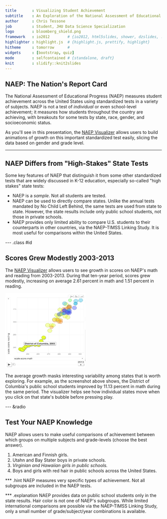 ```yaml
---
title       : Visualizing Student Achievement
subtitle    : An Exploration of the National Assessment of Educational Progress
author      : Chris Tessone
job         : Student, JHU Data Science Specialization
logo        : bloomberg_shield.png
framework   : io2012        # {io2012, html5slides, shower, dzslides, ...}
highlighter : highlight.js  # {highlight.js, prettify, highlight}
hitheme     : tomorrow      # 
widgets     : [bootstrap, quiz]
mode        : selfcontained # {standalone, draft}
knit        : slidify::knit2slides
---
```


## NAEP: The Nation's Report Card

The National Assessment of Educational Progress (NAEP) measures student
achievement across the United States using standardized tests in a variety of
subjects. NAEP is not a test of *individual* or even school-level achievement;
it measures how students throughout the country are achieving, with breakouts
for some tests by state, race, gender, and socioeconomic status.

As you'll see in this presentation, the [NAEP Visualizer](http://skitalets.shinyapps.io/naep/)
allows users to build animations of growth on this important standardized
test easily, slicing the data based on gender and grade level.

---

## NAEP Differs from "High-Stakes" State Tests

Some key features of NAEP that distinguish it from some other standardized
tests that are widely discussed in K-12 education, especially so-called
"high stakes" state tests:

- NAEP is a *sample*. Not all students are tested.
- NAEP can be used to directly compare states. Unlike the annual tests mandated
by No Child Left Behind, the same tests are used from state to state. However,
the state results include only public school students, not those in private
schools.
- NAEP provides only limited ability to compare U.S. students to their
counterparts in other countries, via the NAEP-TIMSS Linking Study. It is most
useful for comparisons within the United States.

--- .class #id 

## Scores Grew Modestly 2003-2013



The [NAEP Visualizer](http://skitalets.shinyapps.io/naep/) allows users to
see growth in scores on NAEP's math and reading from 2003-2013. During that
ten-year period, scores grew modestly, increasing on average 2.61
percent in math and 1.51 percent in reading.

<img src="assets/img/dc_growth.png" height="239px" width="258px" />

The average growth masks interesting variability among states that is worth
exploring. For example, as the screenshot above shows, the District of
Columbia's public school students improved by 11.13 percent in math
during the same period. The visualizer helps see how individual states move when
you click on that state's bubble before pressing play.

--- &radio

## Test Your NAEP Knowledge

NAEP allows users to make useful comparisons of achievement between which
groups on multiple subjects and grade-levels (choose the best answer).

1. American and Finnish girls.
2. Utahn and Bay Stater boys in private schools.
3. _Virginian and Hawaiian girls in public schools._
4. Boys and girls with red hair in public schools across the United States.

*** .hint
NAEP measures very specific types of achievement. Not all subgroups are included
in the NAEP tests.

*** .explanation
NAEP provides data on public school students only in the state results. Hair
color is not one of NAEP's subgroups. While limited international comparisons
are possible via the NAEP-TIMSS Linking Study, only a small number of
grade/subject/year combinations is available.
